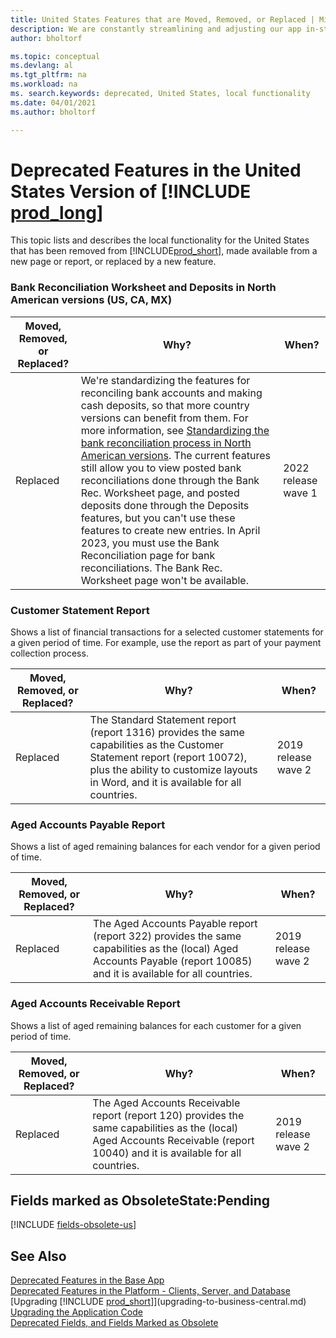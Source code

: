 ```yaml
---
title: United States Features that are Moved, Removed, or Replaced | Microsoft Docs
description: We are constantly streamlining and adjusting our app in-step with market developments. Read about the features for the United States that we have moved, removed, or replaced.
author: bholtorf

ms.topic: conceptual
ms.devlang: al
ms.tgt_pltfrm: na
ms.workload: na
ms. search.keywords: deprecated, United States, local functionality
ms.date: 04/01/2021
ms.author: bholtorf

---
```


# Deprecated Features in the United States Version of [!INCLUDE [prod_long](../developer/includes/prod_long.md)]
This topic lists and describes the local functionality for the United States that has been removed from [!INCLUDE[prod_short](../developer/includes/prod_short.md)], made available from a new page or report, or replaced by a new feature.

### Bank Reconciliation Worksheet and Deposits in North American versions (US, CA, MX)
|Moved, Removed, or Replaced? |    Why?|    When?|
|-----------------------------|-----|-----|
|Replaced | We're standardizing the features for reconciling bank accounts and making cash deposits, so that more country versions can benefit from them. For more information, see [Standardizing the bank reconciliation process in North American versions](/dynamics365-release-plan/2022wave1/smb/dynamics365-business-central/standardizing-bank-reconciliation-process-north-american-versions). The current features still allow you to view posted bank reconciliations done through the Bank Rec. Worksheet page, and posted deposits done through the Deposits features, but you can't use these features to create new entries. In April 2023, you must use the Bank Reconciliation page for bank reconciliations. The Bank Rec. Worksheet page won't be available.| 2022 release wave 1 |

### Customer Statement Report
Shows a list of financial transactions for a selected customer statements for a given period of time. For example, use the report as part of your payment collection process.

|Moved, Removed, or Replaced?|Why?| When?|
|----|----|----|
|Replaced| The Standard Statement report (report 1316) provides the same capabilities as the Customer Statement report (report 10072), plus the ability to customize layouts in Word, and it is available for all countries. | 2019 release wave 2 |

### Aged Accounts Payable Report
Shows a list of aged remaining balances for each vendor for a given period of time. 

|Moved, Removed, or Replaced?|Why?| When?|
|----|----|----|
|Replaced| The Aged Accounts Payable report (report 322) provides the same capabilities as the (local) Aged Accounts Payable (report 10085) and it is available for all countries. | 2019 release wave 2 |

### Aged Accounts Receivable Report
Shows a list of aged remaining balances for each customer for a given period of time. 

|Moved, Removed, or Replaced?|Why?| When?|
|----|----|----|
|Replaced| The Aged Accounts Receivable report (report 120) provides the same capabilities as the (local) Aged Accounts Receivable (report 10040) and it is available for all countries. | 2019 release wave 2 |

## Fields marked as ObsoleteState:Pending

[!INCLUDE [fields-obsolete-us](../includes/fields-obsolete-us.md)]

## See Also

[Deprecated Features in the Base App](deprecated-features-w1.md)  
[Deprecated Features in the Platform - Clients, Server, and Database](deprecated-features-platform.md)  
[Upgrading [!INCLUDE [prod_short](../developer/includes/prod_short.md)]](upgrading-to-business-central.md)  
[Upgrading the Application Code](upgrading-the-application-code.md)  
[Deprecated Fields, and Fields Marked as Obsolete](deprecated-fields.md)  

